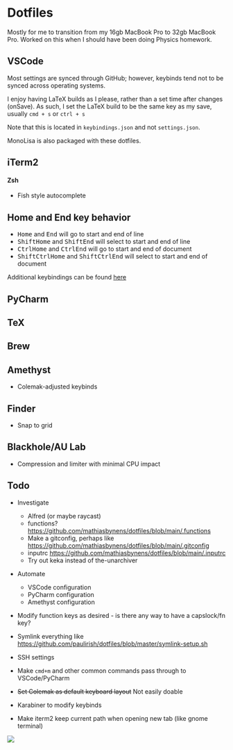 # Dotfiles
Mostly for me to transition from my 16gb MacBook Pro to 32gb MacBook Pro. 
Worked on this when I should have been doing Physics homework.

## VSCode
Most settings are synced through GitHub; however, keybinds tend not to be synced across operating systems.

I enjoy having LaTeX builds as I please, rather than a set time after changes (onSave). 
As such, I set the LaTeX build to be the same key as my save, usually `cmd + s` or `ctrl + s`

Note that this is located in `keybindings.json` and not `settings.json`.

MonoLisa is also packaged with these dotfiles.

## iTerm2

#### Zsh
- Fish style autocomplete

## Home and End key behavior
- <kbd>Home</kbd> and <kbd>End</kbd> will go to start and end of line
- <kbd>Shift</kbd><kbd>Home</kbd> and <kbd>Shift</kbd><kbd>End</kbd> will select to start and end of line
- <kbd>Ctrl</kbd><kbd>Home</kbd> and <kbd>Ctrl</kbd><kbd>End</kbd> will go to start and end of document
- <kbd>Shift</kbd><kbd>Ctrl</kbd><kbd>Home</kbd> and <kbd>Shift</kbd><kbd>Ctrl</kbd><kbd>End</kbd> will select to start and end of document

Additional keybindings can be found [here](https://blog.victormendonca.com/2020/04/27/how-to-change-macos-key-bindings/)
## PyCharm

## TeX

## Brew

## Amethyst
- Colemak-adjusted keybinds

## Finder
- Snap to grid

## Blackhole/AU Lab
- Compression and limiter with minimal CPU impact

## Todo
- Investigate
    - Alfred (or maybe raycast)
    - functions? https://github.com/mathiasbynens/dotfiles/blob/main/.functions
    - Make a gitconfig, perhaps like https://github.com/mathiasbynens/dotfiles/blob/main/.gitconfig
    - inputrc https://github.com/mathiasbynens/dotfiles/blob/main/.inputrc
    - Try out keka instead of the-unarchiver

- Automate 
    - VSCode configuration
    - PyCharm configuration
    - Amethyst configuration

- Modify function keys as desired - is there any way to have a capslock/fn key?
- Symlink everything like https://github.com/paulirish/dotfiles/blob/master/symlink-setup.sh
- SSH settings
- Make `cmd+m` and other common commands pass through to VSCode/PyCharm
- ~~Set Colemak as default keyboard layout~~ Not easily doable
- Karabiner to modify keybinds
- Make iterm2 keep current path when opening new tab (like gnome terminal)

![](https://raw.githubusercontent.com/arcticicestudio/nord-docs/develop/assets/images/nord/repository-footer-separator.svg?sanitize=true)
